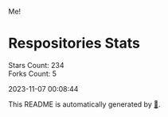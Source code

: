 Me!

# Respositories Stats
Stars Count: 234  
Forks Count: 5

2023-11-07 00:08:44  

This README is automatically generated by [🐰](https://github.com/rnitta/rnitta).
